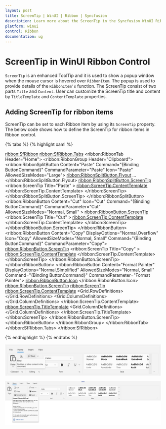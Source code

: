 ```yaml
---
layout: post
title: ScreenTip | WinUI | Ribbon | Syncfusion
description: Learn more about the ScreenTip in the Syncfusion WinUI Ribbon (SfRibbon) control.
platform: winui
control: Ribbon
documentation: ug
---
```


# ScreenTip in WinUI Ribbon Control

`ScreenTip` is an enhanced ToolTip and it is used to show a popup window when the mouse cursor is hovered over `RibbonItem`. The popup is used to provide details of the `RibbonItem’s` function. The ScreenTip consist of two parts `Title` and `Content`. User can customize the ScreenTip title and content by `TitleTemplate` and `ContentTemplate` properties.

## Adding ScreenTip for ribbon items

ScreenTip can be set to each Ribbon item by using its `ScreenTip` property. The below code shows how to define the ScreenTip for ribbon items in Ribbon control.

{% tabs %}
{% highlight xaml %}

<ribbon:SfRibbon>
    <ribbon:SfRibbon.Tabs>
        <ribbon:RibbonTab Header="Home">
            <ribbon:RibbonGroup Header="Clipboard">
             <ribbon:RibbonSplitButton Content="Paste"
                            Command="{Binding ButtonCommand}" 
                            CommandParameter="Paste"
                    Icon="Paste"
                    AllowedSizeModes="Large">
    <ribbon:RibbonSplitButton.Flyout>
        ...
    </ribbon:RibbonSplitButton.Flyout>
    <ribbon:RibbonSplitButton.ScreenTip>
        <ribbon:ScreenTip Title="Paste" >
            <ribbon:ScreenTip.ContentTemplate>
                <DataTemplate>
                        <StackPanel>
                        <TextBlock Text="Add content on the clipboard to your document." 
                                   Width="180"
                                   TextWrapping="Wrap"/>
                        </StackPanel>
                </DataTemplate>
            </ribbon:ScreenTip.ContentTemplate>
        </ribbon:ScreenTip>
    </ribbon:RibbonSplitButton.ScreenTip>
</ribbon:RibbonSplitButton>
<ribbon:RibbonButton Content="Cut"
                     Icon="Cut" 
                     Command="{Binding ButtonCommand}" 
                     CommandParameter="Cut"
                     AllowedSizeModes="Normal, Small" >
    <ribbon:RibbonButton.ScreenTip>
        <ribbon:ScreenTip Title="Cut" >
            <ribbon:ScreenTip.ContentTemplate>
                <DataTemplate>
                    <StackPanel >
                        <TextBlock Text="Remove the selection and put it on the clipboard so you can paste it somewhere else." 
                                   Width="170"
                                   TextWrapping="Wrap"/>
                    </StackPanel>
                </DataTemplate>
            </ribbon:ScreenTip.ContentTemplate>
        </ribbon:ScreenTip>
    </ribbon:RibbonButton.ScreenTip>
</ribbon:RibbonButton>
<ribbon:RibbonButton Content="Copy"
                     DisplayOptions="Normal,Overflow"
                     Icon="Copy"
                     AllowedSizeModes="Normal, Small"
                     Command="{Binding ButtonCommand}" 
                     CommandParameter="Copy">
    <ribbon:RibbonButton.ScreenTip>
        <ribbon:ScreenTip Title="Copy" >
            <ribbon:ScreenTip.ContentTemplate>
                <DataTemplate>
                    <StackPanel Margin="2">
                        <TextBlock Text="Put a copy of the selection on the clipboard so you can paste it somewhere else." 
                                   Width="170"
                                   TextWrapping="Wrap"/>
                    </StackPanel>
                </DataTemplate>
            </ribbon:ScreenTip.ContentTemplate>
        </ribbon:ScreenTip>
    </ribbon:RibbonButton.ScreenTip>
</ribbon:RibbonButton>
<ribbon:RibbonButton Content="Format Painter"
             DisplayOptions="Normal,Simplified"
             AllowedSizeModes="Normal, Small" 
             Command="{Binding ButtonCommand}" 
             CommandParameter="Format Painter">
    <ribbon:RibbonButton.Icon>
        <FontIcon Glyph="&#xF0E3;" />
    </ribbon:RibbonButton.Icon>
    <ribbon:RibbonButton.ScreenTip>
        <ribbon:ScreenTip>
            <ribbon:ScreenTip.ContentTemplate>
                <DataTemplate>
                    <Grid>
                        <Grid.RowDefinitions>
                            <RowDefinition Height="Auto"/>
                            <RowDefinition/>
                            <RowDefinition Height="Auto"/>
                        </Grid.RowDefinitions>
                        <StackPanel>
                            <TextBlock Text="Like the look of a particular selection? You can apply that look to other content in the document." Width="250"
				       TextWrapping="WrapWholeWords"/>
                            <AppBarSeparator/>
                            <TextBlock Text="To get started:" TextWrapping="Wrap" Width="250"/>
                            <TextBlock Text="1. Select content with the formatting you like" TextWrapping="Wrap" Width="250"/>
                            <TextBlock Text="2. Click Format Painter" TextWrapping="Wrap" Width="250"/>
                            <TextBlock Text="3. Select something else to automatically apply the formatting" TextWrapping="Wrap" Width="250"/>
                            <AppBarSeparator/>
                            <TextBlock Text="FYI: To apply the formatting in multiple places, double-click Format Painter" 
				TextWrapping="WrapWholeWords" Width="250"/>
                        </StackPanel>
                        <Border Name="PART_Seperator" Margin="4"  BorderBrush="{StaticResource ControlStrokeColorDefault}" 
			        BorderThickness="0,0,0,1"  Grid.Row="1"  />
                        <Grid Grid.Row="2">
                            <Grid.ColumnDefinitions>
                                <ColumnDefinition Width="20"/>
                                <ColumnDefinition  />
                            </Grid.ColumnDefinitions>
                            <Border  HorizontalAlignment="Left"   Grid.Column="0" Margin="4,4,0,4" x:Name="HelpImage">
                                <SymbolIcon Height="16" x:Name="helpImage" Width="16" Symbol="Help" 
					    Foreground="{StaticResource SystemAccentColor}"/>
                            </Border>
                            <HyperlinkButton Content="Tell me more" FontWeight="Bold" Foreground="{StaticResource SystemAccentColor}" 
					     NavigateUri="http://www.microsoft.com" Grid.Column="1" />
                        </Grid>
                    </Grid>
                </DataTemplate>
            </ribbon:ScreenTip.ContentTemplate>
            <ribbon:ScreenTip.TitleTemplate>
                <DataTemplate>
                    <Grid>
                        <Grid.ColumnDefinitions>
                            <ColumnDefinition Width="Auto"/>
                            <ColumnDefinition Width="Auto"/>
                        </Grid.ColumnDefinitions>
                        <TextBlock Text="Format Painter" Grid.Column="0"/>
                        <TextBlock Text="(Ctrl+w)" Grid.Column="1" />
                    </Grid>
                </DataTemplate>
            </ribbon:ScreenTip.TitleTemplate>
        </ribbon:ScreenTip>
    </ribbon:RibbonButton.ScreenTip>
</ribbon:RibbonButton>
</ribbon:RibbonGroup>
</ribbon:RibbonTab>
</ribbon:SfRibbon.Tabs>
</ribbon:SfRibbon>

{% endhighlight %}
{% endtabs %}

![ScreenTip in Ribbon control](Ribbon-ScreenTip-images/winui-ribbon-screentip.png)

![Customized ScreenTip in Ribbon control](Ribbon-ScreenTip-images/winui-ribbon-customized-screentip.png)
